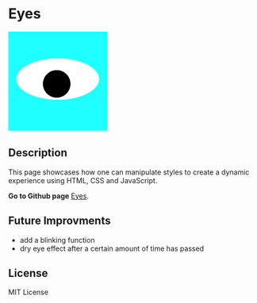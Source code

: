 # Eyes
<img src="eyeball.png" width="200" height="">

## Description
This page showcases how one can manipulate styles to create a dynamic experience using HTML, CSS and JavaScript. 

**Go to Github page** [Eyes](https://ksv18.github.io/eyes/).

## Future Improvments
- add a blinking function 
- dry eye effect after a certain amount of time has passed

## License
MIT License
